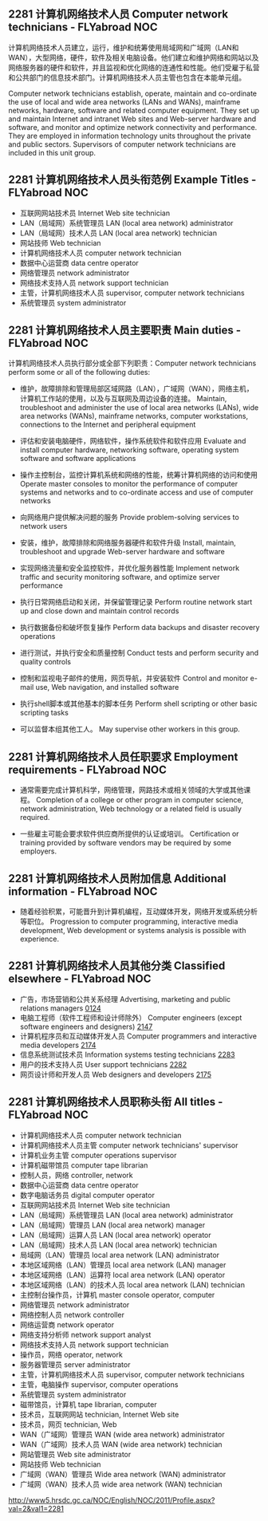 ## 2281 计算机网络技术人员 Computer network technicians - FLYabroad NOC

计算机网络技术人员建立，运行，维护和统筹使用局域网和广域网（LAN和WAN），大型网络，硬件，软件及相关电脑设备。他们建立和维护网络和网站以及网络服务器的硬件和软件，并且监视和优化网络的连通性和性能。他们受雇于私营和公共部门的信息技术部门。计算机网络技术人员主管也包含在本能单元组。

Computer network technicians establish, operate, maintain and co-ordinate the use of local and wide area networks (LANs and WANs), mainframe networks, hardware, software and related computer equipment. They set up and maintain Internet and intranet Web sites and Web-server hardware and software, and monitor and optimize network connectivity and performance. They are employed in information technology units throughout the private and public sectors. Supervisors of computer network technicians are included in this unit group.

## 2281 计算机网络技术人员头衔范例 Example Titles - FLYabroad NOC

* 互联网网站技术员 Internet Web site technician
* LAN（局域网）系统管理员 LAN (local area network) administrator
* LAN（局域网）技术人员 LAN (local area network) technician
* 网站技师 Web technician
* 计算机网络技术人员 computer network technician
* 数据中心运营商 data centre operator
* 网络管理员 network administrator
* 网络技术支持人员 network support technician
* 主管，计算机网络技术人员 supervisor, computer network technicians
* 系统管理员 system administrator

## 2281 计算机网络技术人员主要职责 Main duties - FLYabroad NOC

计算机网络技术人员执行部分或全部下列职责：Computer network technicians perform some or all of the following duties:

* 维护，故障排除和管理局部区域网路（LAN），广域网（WAN），网络主机，计算机工作站的使用，以及与互联网及周边设备的连接。
Maintain, troubleshoot and administer the use of local area networks (LANs), wide area networks (WANs), mainframe networks, computer workstations, connections to the Internet and peripheral equipment

* 评估和安装电脑硬件，网络软件，操作系统软件和软件应用
Evaluate and install computer hardware, networking software, operating system software and software applications

* 操作主控制台，监控计算机系统和网络的性能，统筹计算机网络的访问和使用
Operate master consoles to monitor the performance of computer systems and networks and to co-ordinate access and use of computer networks

* 向网络用户提供解决问题的服务
Provide problem-solving services to network users

* 安装，维护，故障排除和网络服务器硬件和软件升级
Install, maintain, troubleshoot and upgrade Web-server hardware and software

* 实现网络流量和安全监控软件，并优化服务器性能
Implement network traffic and security monitoring software, and optimize server performance

* 执行日常网络启动和关闭，并保留管理记录
Perform routine network start up and close down and maintain control records

* 执行数据备份和破坏恢复操作
Perform data backups and disaster recovery operations

* 进行测试，并执行安全和质量控制
Conduct tests and perform security and quality controls

* 控制和监视电子邮件的使用，网页导航，并安装软件
Control and monitor e-mail use, Web navigation, and installed software

* 执行shell脚本或其他基本的脚本任务
Perform shell scripting or other basic scripting tasks

* 可以监督本组其他工人。
May supervise other workers in this group.

## 2281 计算机网络技术人员任职要求 Employment requirements - FLYabroad NOC

* 通常需要完成计算机科学，网络管理，网路技术或相关领域的大学或其他课程。
Completion of a college or other program in computer science, network administration, Web technology or a related field is usually required.

* 一些雇主可能会要求软件供应商所提供的认证或培训。
Certification or training provided by software vendors may be required by some employers.

## 2281 计算机网络技术人员附加信息 Additional information - FLYabroad NOC

* 随着经验积累，可能晋升到计算机编程，互动媒体开发，网络开发或系统分析等职位。
Progression to computer programming, interactive media development, Web development or systems analysis is possible with experience.

## 2281 计算机网络技术人员其他分类 Classified elsewhere - FLYabroad NOC

* 广告，市场营销和公共关系经理 Advertising, marketing and public relations managers [0124](0124)
* 电脑工程师（软件工程师和设计师除外） Computer engineers (except software engineers and designers) [2147](2147)
* 计算机程序员和互动媒体开发人员 Computer programmers and interactive media developers [2174](2174)
* 信息系统测试技术员 Information systems testing technicians [2283](2283)
* 用户的技术支持人员 User support technicians [2282](2282)
* 网页设计师和开发人员 Web designers and developers [2175](2175)

## 2281 计算机网络技术人员职称头衔 All titles - FLYabroad NOC

* 计算机网络技术人员 computer network technician
* 计算机网络技术人员主管 computer network technicians' supervisor
* 计算机业务主管 computer operations supervisor
* 计算机磁带馆员 computer tape librarian
* 控制人员，网络 controller, network
* 数据中心运营商 data centre operator
* 数字电脑话务员 digital computer operator
* 互联网网站技术员 Internet Web site technician
* LAN（局域网）系统管理员 LAN (local area network) administrator
* LAN（局域网）管理员 LAN (local area network) manager
* LAN（局域网）运算人员 LAN (local area network) operator
* LAN（局域网）技术人员 LAN (local area network) technician
* 局域网（LAN）管理员 local area network (LAN) administrator
* 本地区域网络（LAN）管理员 local area network (LAN) manager
* 本地区域网络（LAN）运算符 local area network (LAN) operator
* 本地区域网络（LAN）的技术人员 local area network (LAN) technician
* 主控制台操作员，计算机 master console operator, computer
* 网络管理员 network administrator
* 网络控制人员 network controller
* 网络运营商 network operator
* 网络支持分析师 network support analyst
* 网络技术支持人员 network support technician
* 操作员，网络 operator, network
* 服务器管理员 server administrator
* 主管，计算机网络技术人员 supervisor, computer network technicians
* 主管，电脑操作 supervisor, computer operations
* 系统管理员 system administrator
* 磁带馆员，计算机 tape librarian, computer
* 技术员，互联网网站 technician, Internet Web site
* 技术员，网页 technician, Web
* WAN（广域网）管理员 WAN (wide area network) administrator
* WAN（广域网）技术人员 WAN (wide area network) technician
* 网站管理员 Web site administrator
* 网站技师 Web technician
* 广域网（WAN）管理员 Wide area network (WAN) administrator
* 广域网（WAN）技术人员 wide area network (WAN) technician

http://www5.hrsdc.gc.ca/NOC/English/NOC/2011/Profile.aspx?val=2&val1=2281